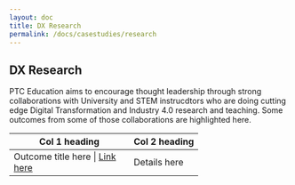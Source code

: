 ```yaml
---
layout: doc
title: DX Research
permalink: /docs/casestudies/research
---
```


<section class="section">
    <div class="container">
        <h2>DX Research</h2>
    </div>
    <div class="container">PTC Education aims to encourage thought leadership through strong collaborations with University and STEM instrucdtors who are doing cutting edge Digital Transformation and Industry 4.0 research and teaching. Some outcomes from some of those collaborations are highlighted here.
    </div>
    <div class="container">
        <table>
            <thead>
                <tr>
                    <th width="200">Col 1 heading</th>
                    <th>Col 2 heading</th>
                </tr>
            </thead>
            <tbody>
                <tr>
                    <td>Outcome title here | <a href="#">Link here</a></td>
                    <td>Details here</td>
                </tr>
            </tbody>
        </table>
    </div>
</section>